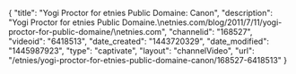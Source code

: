 {
    "title": "Yogi Proctor for etnies Public Domaine: Canon",
    "description": "Yogi Proctor for etnies Public Domaine.\netnies.com\/blog\/2011\/7\/11\/yogi-proctor-for-public-domaine\/\netnies.com",
    "channelid": "168527",
    "videoid": "6418513",
    "date_created": "1443720329",
    "date_modified": "1445987923",
    "type": "captivate",
    "layout": "channelVideo",
    "url": "\/etnies\/yogi-proctor-for-etnies-public-domaine-canon\/168527-6418513"
}